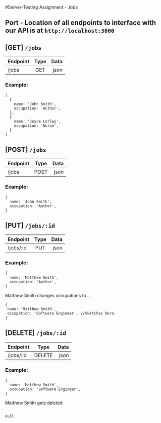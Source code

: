 #Server-Testing Assignment - Jobs

## Port - Location of all endpoints to interface with our API is at `http://localhost:3000`

## [GET] `/jobs`
| Endpoint      | Type          | Data  |
| ------------- |:-------------:| -----:|
| /jobs     | GET | json |

### Example:
```
[
  {
    name: 'John Smith',
    occupation: 'Author',
  },
  {
    name: 'Joyce Corley',
    occupation: 'Nurse',
  }
]
```


## [POST] `/jobs`
| Endpoint      | Type          | Data  |
| ------------- |:-------------:| -----:|
| /jobs    | POST | json |

### Example:
```
{
  name: 'John Smith',
  occupation: 'Author',
}
```


## [PUT] `/jobs/:id`
| Endpoint      | Type          | Data  |
| ------------- |:-------------:| -----:|
| /jobs/:id   | PUT | json |

### Example:
```
{
  name: 'Matthew Smith',
  occupation: 'Author',
}
 ```

 Matthew Smith changes occupations to...

 ```
{
  name: 'Matthew Smith',
  occupation: 'Software Engineer', //Switches here.
}
```


## [DELETE] `/jobs/:id`
| Endpoint      | Type          | Data  |
| ------------- |:-------------:| -----:|
| /jobs/:id    | DELETE | json |

### Example:
```
{
  name: 'Matthew Smith',
  occupation: 'Software Engineer',
}
```
Matthew Smith gets deleted

```

null

```